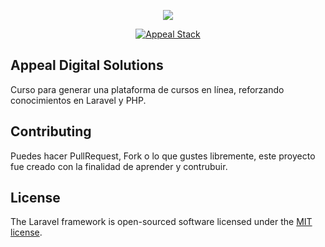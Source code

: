 <p align="center"><img src="https://avatars3.githubusercontent.com/u/38444380?s=200&v=4"></p>

<p align="center">
<a href="https://stackshare.io/appeal-digital-solutions/appeal-stack"><img src="https://img.shields.io/badge/tech-stack-0690fa.svg?style=flat)" alt="Appeal Stack"></a>
</p>

## Appeal Digital Solutions

Curso para generar una plataforma de cursos en línea, reforzando conocimientos en Laravel y PHP.


## Contributing
Puedes hacer PullRequest, Fork o lo que gustes libremente, este proyecto fue creado con la finalidad de aprender y contrubuir.

## License

The Laravel framework is open-sourced software licensed under the [MIT license](https://opensource.org/licenses/MIT).
